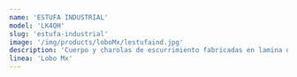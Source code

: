 ```yaml
---
name: 'ESTUFA INDUSTRIAL'
model: 'LK4QH'
slug: 'estufa-industrial'
image: '/img/products/loboMx/lestufaind.jpg'
description: 'Cuerpo y charolas de escurrimiento fabricadas en lamina de acero inoxidable tipo 430. 2 parillas superiores en hierro fundido. 4 quemadores octagonales abiertos  en hierro fundido 36,000 BTU/H cada uno. Perillas mandos en color. 5 Valvulas IUSA certificadas industriales.  Horno con  parilla en redondo acero inoxidable, puerta con contrapeso. Termostato de 100° a 300° Centrigrados. Quemador "H" en acero fundido35,000 BTU/H . Monta patas tubulares en acero inoxidable y regatones. Peso 152 kgs.'
linea: 'Lobo Mx'
---
```

